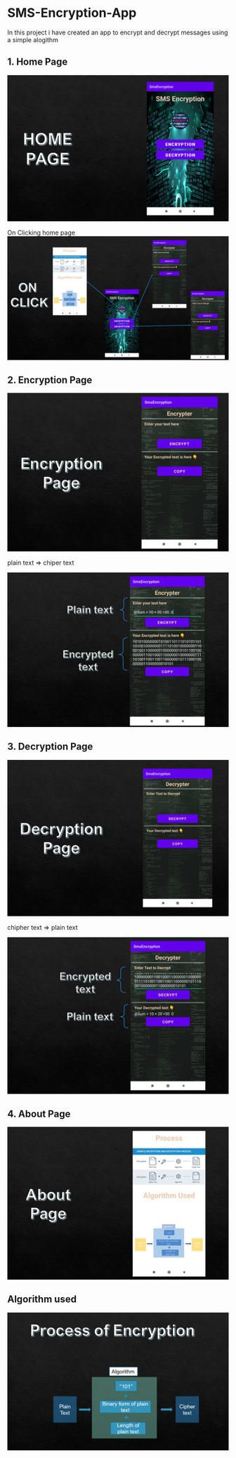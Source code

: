 # SMS-Encryption-App
In this project i have created an app to encrypt and decrypt messages using a simple alogithm
## 1. Home Page

<img src="./ImagesForReadme/HomePage.png"/>

On Clicking home page<br>
<img src="./ImagesForReadme/onClickingHomePage.png"/>

## 2. Encryption Page
<img src="./ImagesForReadme/EncryptionPage.png"/>

plain text => chiper text

<img src="./ImagesForReadme/Encryption(plain to encrypt).png"/>

## 3. Decryption Page
<img src="./ImagesForReadme/DecryptionPage.png"/>

chipher text => plain text

<img src="./ImagesForReadme/Decryption(chipher text to plain ).png"/>

## 4. About Page

<img src="./ImagesForReadme/About Page.png"/>

## Algorithm used
<img src="./ImagesForReadme/Process of Encryption.png"/>